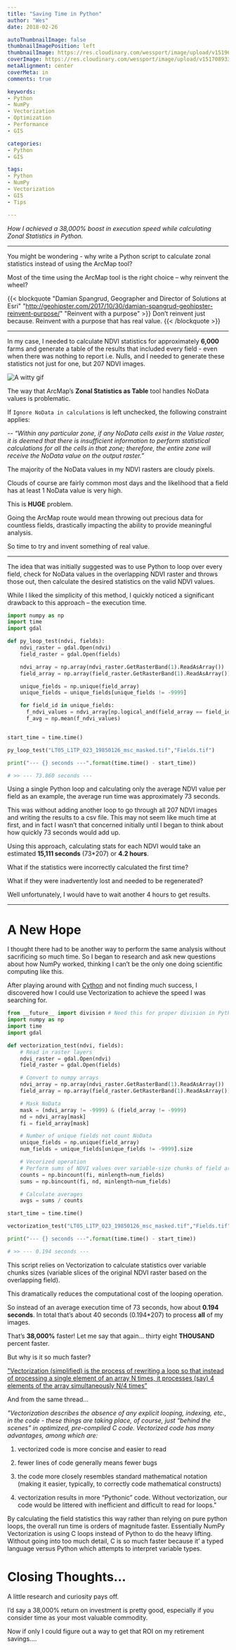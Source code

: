 ```yaml
---
title: "Saving Time in Python"
author: "Wes"
date: 2018-02-26

autoThumbnailImage: false
thumbnailImagePosition: left
thumbnailImage: https://res.cloudinary.com/wessport/image/upload/v1519680159/python_ufon72.png
coverImage: https://res.cloudinary.com/wessport/image/upload/v1517089330/5NF_bg_ltoau5.png
metaAlignment: center
coverMeta: in
comments: true

keywords:
- Python
- NumPy
- Vectorization
- Optimization
- Performance
- GIS

categories:
- Python
- GIS

tags:
- Python
- NumPy
- Vectorization
- GIS
- Tips

---
```


*How I achieved a 38,000% boost in execution speed while calculating Zonal Statistics in Python.*

<!--more-->

---

You might be wondering - why write a Python script to calculate zonal statistics instead of using the ArcMap tool?

Most of the time using the ArcMap tool is the right choice – why reinvent the wheel?

{{< blockquote "Damian Spangrud, Geographer and Director of Solutions at Esri" "http://geohipster.com/2017/10/30/damian-spangrud-geohipster-reinvent-purpose/" "Reinvent with a purpose" >}} Don’t reinvent just because. Reinvent with a purpose that has real value. {{< /blockquote >}}

---

In my case, I needed to calculate NDVI statistics for approximately **6,000** farms and generate a table of the results that included every field - even when there was nothing to report i.e. Nulls, and I needed to generate these statistics not just for one, but 207 NDVI images.

![A witty gif](https://media.giphy.com/media/qd9EkJ8S02pVu/giphy.gif)

The way that ArcMap’s **Zonal Statistics as Table** tool handles NoData values is problematic.

If `Ignore NoData in calculations` is left unchecked, the following constraint applies:

*-- “Within any particular zone, if any NoData cells exist in the Value raster, it is deemed that there is insufficient information to perform statistical calculations for all the cells in that zone; therefore, the entire zone will receive the NoData value on the output raster.”*

The majority of the NoData values in my NDVI rasters are cloudy pixels.

Clouds of course are fairly common most days and the likelihood that a field has at least 1 NoData value is very high.

This is **HUGE** problem.

Going the ArcMap route would mean throwing out precious data for countless fields, drastically impacting the ability to provide meaningful analysis.

So time to try and invent something of real value.

---

The idea that was initially suggested was to use Python to loop over every field, check for NoData values in the overlapping NDVI raster and throws those out, then calculate the desired statistics on the valid NDVI values.

While I liked the simplicity of this method, I quickly noticed a significant drawback to this approach – the execution time.

```Python
import numpy as np
import time
import gdal

def py_loop_test(ndvi, fields):
    ndvi_raster = gdal.Open(ndvi)
    field_raster = gdal.Open(fields)

    ndvi_array = np.array(ndvi_raster.GetRasterBand(1).ReadAsArray())
    field_array = np.array(field_raster.GetRasterBand(1).ReadAsArray())

    unique_fields = np.unique(field_array)
    unique_fields = unique_fields[unique_fields != -9999]

    for field_id in unique_fields:
      f_ndvi_values = ndvi_array[np.logical_and(field_array == field_id, ndvi_array != -9999)]
      f_avg = np.mean(f_ndvi_values)


start_time = time.time()

py_loop_test("LT05_L1TP_023_19850126_msc_masked.tif","Fields.tif")

print("--- {} seconds ---".format(time.time() - start_time))

# >> --- 73.860 seconds ---
```



Using a single Python loop and calculating only the average NDVI value per field as an example, the average run time was approximately 73 seconds.

This was without adding another loop to go through all 207 NDVI images and writing the results to a csv file. This may not seem like much time at first, and in fact I wasn’t that concerned initially until I began to think about how quickly 73 seconds would add up.

Using this approach, calculating stats for each NDVI would take an estimated **15,111 seconds** (73\*207) or **4.2 hours**.

What if the statistics were incorrectly calculated the first time?

What if they were inadvertently lost and needed to be regenerated?

Well unfortunately, I would have to wait another 4 hours to get results.

---
# A New Hope #

I thought there had to be another way to perform the same analysis without sacrificing so much time. So I began to research and ask new questions about how NumPy worked, thinking I can’t be the only one doing scientific computing like this.

After playing around with [Cython](http://cython.readthedocs.io/en/latest/src/tutorial/numpy.html) and not finding much success, I discovered how I could use Vectorization to achieve the speed I was searching for.

```Python
from __future__ import division # Need this for proper division in Python2
import numpy as np
import time
import gdal

def vectorization_test(ndvi, fields):
    # Read in raster layers
    ndvi_raster = gdal.Open(ndvi)
    field_raster = gdal.Open(fields)

    # Convert to numpy arrays
    ndvi_array = np.array(ndvi_raster.GetRasterBand(1).ReadAsArray())
    field_array = np.array(field_raster.GetRasterBand(1).ReadAsArray())

    # Mask NoData
    mask = (ndvi_array != -9999) & (field_array != -9999)
    nd = ndvi_array[mask]
    fi = field_array[mask]

    # Number of unique fields not count NoData
    unique_fields = np.unique(field_array)
    num_fields = unique_fields[unique_fields != -9999].size

    # Vecorized operation
    # Perform sums of NDVI values over variable-size chunks of field array
    counts = np.bincount(fi, minlength=num_fields)
    sums = np.bincount(fi, nd, minlength=num_fields)

    # Calculate averages
    avgs = sums / counts

start_time = time.time()

vectorization_test("LT05_L1TP_023_19850126_msc_masked.tif","Fields.tif")

print("--- {} seconds ---".format(time.time() - start_time))

# >> --- 0.194 seconds ---
```

This script relies on Vectorization to calculate statistics over variable chunks sizes (variable slices of the original NDVI raster based on the overlapping field).

This dramatically reduces the computational cost of the looping operation.

So instead of an average execution time of 73 seconds, how about **0.194 seconds**. In total that’s about 40 seconds (0.194\*207) to process **all** of my images.

That’s **38,000%** faster! Let me say that again… thirty eight **THOUSAND** percent faster.

But why is it so much faster?

["Vectorization (simplified) is the process of rewriting a loop so that instead of processing a single element of an array N times, it processes (say) 4 elements of the array simultaneously N/4 times”]( https://stackoverflow.com/questions/1422149/what-is-vectorization)

And from the same thread…

*"Vectorization describes the absence of any explicit looping, indexing, etc., in the code - these things are taking place, of course, just “behind the scenes” in optimized, pre-compiled C code. Vectorized code has many advantages, among which are:*

1.	vectorized code is more concise and easier to read

2.	fewer lines of code generally means fewer bugs

3.	the code more closely resembles standard mathematical notation (making it easier, typically, to correctly code mathematical constructs)

4.	vectorization results in more “Pythonic” code. Without vectorization, our code would be littered with inefficient and difficult to read for loops."

By calculating the field statistics this way rather than relying on pure python loops, the overall run time is orders of magnitude faster. Essentially NumPy Vectorization is using C loops instead of Python to do the heavy lifting. Without going into too much detail, C is so much faster because it’ a typed language versus Python which attempts to interpret variable types.

# Closing Thoughts... #

A little research and curiosity pays off.

I’d say a 38,000% return on investment is pretty good, especially if you consider time as your most valuable commodity.

Now if only I could figure out a way to get that ROI on my retirement savings….
